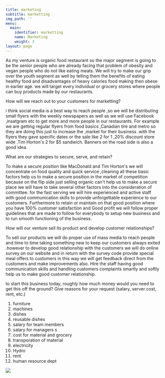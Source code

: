 ```yaml
---
title: marketing
subtitle: marketting
img_path: ''
menu:
  main:
    identifier: marketting
    name: Marketing
    weight: 3
layout: page
---
```

As my venture is organic food restaurant so the major segment is going to be the senior people who are already facing that problem of obesity and vegan people who do not like eating meats. We will try to make our grip over the youth segment as well by telling them the benefits of eating healthy food and disadvantages of heavy calories food making then obese in earlier age. we will target every individual or grocery stores where people can buy products made by our restaurants.

How will we reach out to your customers for marketting?                                                              

i think social media is a best way to reach people ,so we will be distributing small flyers with the weekly newspapers as well as we will use Facebook ,insatgram etc to get more and more people in our restaurants. For example we are getting regular flyers from food basics ,Canadian tire and metro so they are doing this just to increase the ,market for their business .with the flyers they gave specific dates or the sale like 2 for 1 ,20% discount store wide .Tim Horton's 2 for $5 sandwich. Banners on the road side  is also a good idea.

 What are our strategies to secure, serve, and retain? 

To make a secure position like MacDonald and Tim Horton's we will concentrate on food quality and quick service ,cleaning all these basic factors help us to make a secure position in the market of competition because on the flip side just selling organic can't help us to make a secure place we will have to take several other factors into the consideration of committee. for the fast serving we will hire experienced and active staff with good communication skills to provide unforgettable experience to our customers. Furthermore to retain or  maintain on that good position where you have 100% customer satisfaction and Good profit we will follow proper guidelines that are made to follow for everybody to setup new business and to run smooth functioning of the business.

 How will our venture sell its product and develop customer relationships?

 To sell our products we will do proper use of mass media to reach people and time to time taking something new to keep our customers always exited .however to develop good relationship with the customers we will do online survey on our website and in return with the survey code provide special meal offers to customers in this way we will get feedback direct from the customers and make improvements also. Hire the staff having good communication skills and handling customers complaints smartly and softly help us to make good customer relationship.

 to start this business today, roughly how much money would you need to get this off the ground? Give reasons for your request (salary, server cost, rent, etc.)

1. furniture
2. machines
3. dishes
4. reusable dishes
5. salary for team members
6. salary for managers s
7. cost for material and grocery
8. transporation of material
9. electricity
10. Hydro
11. rent
12. human resource dept

![](/images/of.jpg)
